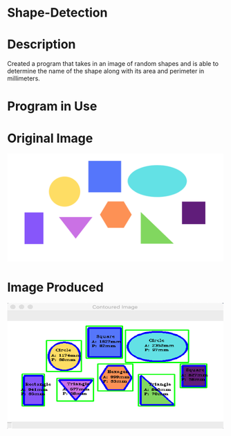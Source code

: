 # Shape-Detection

# Description
Created a program that takes in an image of random shapes and is able to determine the name of the shape along with its area and perimeter in millimeters.

# Program in Use
# Original Image
<img src="Resources/shapes.png" alt="alt text" width="500" height="250">

# Image Produced
<img src="Resources/shapes_detected.png" alt="alt text" width="500" height="290">


